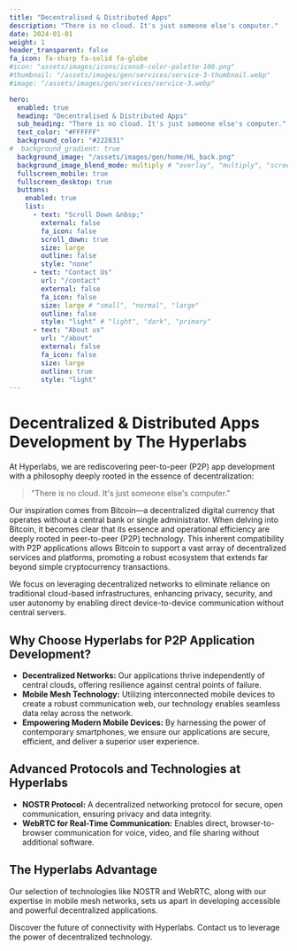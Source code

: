 ```yaml
---
title: "Decentralised & Distributed Apps"
description: "There is no cloud. It's just someone else's computer."
date: 2024-01-01
weight: 1
header_transparent: false
fa_icon: fa-sharp fa-solid fa-globe
#icon: "assets/images/icons/icons8-color-palette-100.png"
#thumbnail: "/assets/images/gen/services/service-3-thumbnail.webp"
#image: "/assets/images/gen/services/service-3.webp"

hero:
  enabled: true
  heading: "Decentralised & Distributed Apps"
  sub_heading: "There is no cloud. It's just someone else's computer."
  text_color: "#FFFFFF"
  background_color: "#222831"
#  background_gradient: true
  background_image: "/assets/images/gen/home/HL_back.png"
  background_image_blend_mode: multiply # "overlay", "multiply", "screen"
  fullscreen_mobile: true
  fullscreen_desktop: true
  buttons:
    enabled: true
    list:
      - text: "Scroll Down &nbsp;"
        external: false
        fa_icon: false
        scroll_down: true
        size: large
        outline: false
        style: "none"
      - text: "Contact Us"
        url: "/contact"
        external: false
        fa_icon: false
        size: large # "small", "normal", "large"
        outline: false
        style: "light" # "light", "dark", "primary"
      - text: "About us"
        url: "/about"
        external: false
        fa_icon: false
        size: large
        outline: true
        style: "light"
---
```

# Decentralized & Distributed Apps Development by The Hyperlabs

At Hyperlabs, we are rediscovering peer-to-peer (P2P) app development with a philosophy deeply rooted in the essence of decentralization:

> "There is no cloud. It's just someone else's computer."

Our inspiration comes from Bitcoin—a decentralized digital currency that operates without a central bank or single administrator. When delving into Bitcoin, it becomes clear that its essence and operational efficiency are deeply rooted in peer-to-peer (P2P) technology. This inherent compatibility with P2P applications allows Bitcoin to support a vast array of decentralized services and platforms, promoting a robust ecosystem that extends far beyond simple cryptocurrency transactions.

We focus on leveraging decentralized networks to eliminate reliance on traditional cloud-based infrastructures, enhancing privacy, security, and user autonomy by enabling direct device-to-device communication without central servers.

## Why Choose Hyperlabs for P2P Application Development?

- **Decentralized Networks:** Our applications thrive independently of central clouds, offering resilience against central points of failure.
- **Mobile Mesh Technology:** Utilizing interconnected mobile devices to create a robust communication web, our technology enables seamless data relay across the network.
- **Empowering Modern Mobile Devices:** By harnessing the power of contemporary smartphones, we ensure our applications are secure, efficient, and deliver a superior user experience.

## Advanced Protocols and Technologies at Hyperlabs

- **NOSTR Protocol:** A decentralized networking protocol for secure, open communication, ensuring privacy and data integrity.
- **WebRTC for Real-Time Communication:** Enables direct, browser-to-browser communication for voice, video, and file sharing without additional software.

## The Hyperlabs Advantage

Our selection of technologies like NOSTR and WebRTC, along with our expertise in mobile mesh networks, sets us apart in developing accessible and powerful decentralized applications.

Discover the future of connectivity with Hyperlabs. Contact us to leverage the power of decentralized technology.
